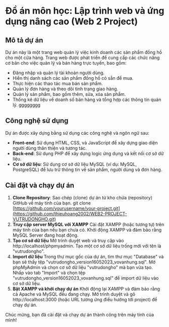 # Đồ án môn học: Lập trình web và ứng dụng nâng cao (Web 2 Project)

## Mô tả dự án

Dự án này là một trang web quản lý việc kinh doanh các sản phẩm đồng hồ cho một cửa hàng. Trang web được phát triển để cung cấp các chức năng cơ bản cho việc quản lý và bán hàng trực tuyến, bao gồm:

- Đăng nhập và quản lý tài khoản người dùng.
- Hiển thị danh sách các sản phẩm đồng hồ có sẵn để mua.
- Thực hiện các thao tác mua bán sản phẩm.
- Quản lý đơn hàng và theo dõi tình trạng giao hàng.
- Quản lý sản phẩm, bao gồm thêm, sửa, xóa sản phẩm.
- Thống kê dữ liệu về doanh số bán hàng và tổng hợp các thông tin quản lý.
gggggggg 
## Công nghệ sử dụng

Dự án được xây dựng bằng sử dụng các công nghệ và ngôn ngữ sau:

- **Front-end**: Sử dụng HTML, CSS, và JavaScript để xây dựng giao diện người dùng thân thiện và tương tác.
- **Back-end**: Sử dụng PHP để xây dựng logic ứng dụng và kết nối cơ sở dữ liệu.
- **Cơ sở dữ liệu**: Sử dụng cơ sở dữ liệu MySQL (ví dụ: MySQL, PostgreSQL) để lưu trữ thông tin về sản phẩm, người dùng và đơn hàng.

## Cài đặt và chạy dự án

1. **Clone Repository**: Sao chép (clone) dự án từ kho chứa (repository) GitHub về máy tính của bạn.
   git clone [https://github.com/yourusername/your-project.git](https://github.com/thieuhoang2002/WEB2-PROJECT-VUTRUDONGHO.git)
2. **Truy cập server MySQL với XAMPP**
   Cài đặt XAMPP (hoặc tương tự) trên máy tính của bạn nếu bạn chưa có.
   Khởi động XAMPP và đảm bảo rằng MySQL Server đang hoạt động.
3. **Tạo cơ sở dữ liệu**
   Mở trình duyệt web và truy cập vào http://localhost/phpmyadmin.
   Tạo một cơ sở dữ liệu trống mới với tên là "vutrudongho".
4. **Import dữ liệu**
   Trong thư mục gốc của dự án, tìm thư mục "Database" và bạn sẽ thấy tệp "vutrudongho_version16052023_vovanhung.sql".
   Mở phpMyAdmin và chọn cơ sở dữ liệu "vutrudongho" mà bạn vừa tạo.
   Nhấp vào tab "Import" và chọn tệp "vutrudongho_version16052023_vovanhung.sql" để import dữ liệu vào cơ sở dữ liệu.
5. **Bật XAMPP và khởi chạy dự án**
   Khởi động lại XAMPP và đảm bảo rằng cả Apache và MySQL đều đang chạy.
   Mở trình duyệt và gõ http://localhost:3000 (hoặc URL tương ứng điều hướng tới project) để chạy dự án.

Chúc mừng, bạn đã cài đặt và chạy dự án thành công trên máy tính của mình!
